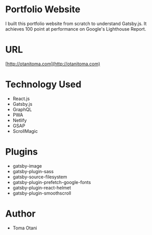 # Portfolio Website
I built this portfolio website from scratch to understand Gatsby.js. It achieves 100 point at performance on Google's Lighthouse Report.

# URL
[http://otanitoma.com](http://otanitoma.com)

# Technology Used
* React.js
* Gatsby.js
* GraphQL
* PWA
* Netlify
* GSAP
* ScrollMagic

# Plugins
* gatsby-image
* gatsby-plugin-sass
* gatsby-source-filesystem
* gatsby-plugin-prefetch-google-fonts
* gatsby-plugin-react-helmet
* gatsby-plugin-smoothscroll

# Author
* Toma Otani